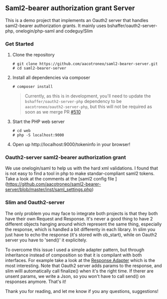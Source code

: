 ## Saml2-bearer authorization grant Server

This is a demo project that implements an Oauth2 server that handles saml2-bearer authorization grants. It mainly uses bshaffer/oauth2-server-php, onelogin/php-saml and codeguy/Slim

### Get Started

1. Clone the repository

    ```
    # git clone https://github.com/aacotroneo/saml2-bearer-server.git
    # cd saml2-bearer-server
    ```
2. Install all dependencies via composer

    ```
    # composer install
    ```

    > Currently, as this is in development, you'll need to update the `bshaffer/oauth2-server-php` dependency to be `aacotroneo/oauth2-server-php`, but this will not be required as soon as we merge PR [#510](https://github.com/bshaffer/oauth2-server-php/pull/510)
3. Start the PHP web server

    ```
    # cd web
    # php -S localhost:9000
    ```
4. Open up http://localhost:9000/tokeninfo in your browser!

### Oauth2-server saml2-bearer authorization grant

We use onelogin/saml to help us with the hard xml validations. I found that is not easy to find a tool in php to make standar-compliant saml2 tokens. Take a look at the comments at the [saml2 config file ] (https://github.com/aacotroneo/saml2-bearer-server/blob/master/inst/saml_settings.php)

### Slim and Oauth2-server

The only problem you may face to integrate both projects is that they both have their own Request and Response. It's never a good thing to have 2 different objects hanging around which represent the same thing, especially the response, which is handled a bit differenty in each library. In slim you just have to echo the response (it's stored with ob_start), while on Oauth2 server you have to 'send()' it explicitely.

To overcome this issue I used a simple adapter pattern, but through inheritance instead of composition so that it is compilant with both interfaces. For example take a look at the [Response Adapter](https://github.com/aacotroneo/saml2-bearer-server/blob/master/src/Oauth2/Http/ResponseAdapter.php) which is the most interesting. Note that Oauth2 server adds params to the response, and slim willl automatically call finalize() when it's the right time. If therer are unsent params, we write a Json, so you won't have to call send() on responses anymore. That's it!

Thank you for reading, and let me know if you any questions, suggestions!


